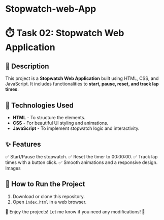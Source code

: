 
# Stopwatch-web-App

# ⏱️ Task 02: Stopwatch Web Application

## 📖 Description
This project is a **Stopwatch Web Application** built using HTML, CSS, and JavaScript. It includes functionalities to **start, pause, reset, and track lap times**.

## 🎨 Technologies Used
- **HTML** - To structure the elements.
- **CSS** - For beautiful UI styling and animations.
- **JavaScript** - To implement stopwatch logic and interactivity.

## ✨ Features
✅ Start/Pause the stopwatch.
✅ Reset the timer to 00:00:00.
✅ Track lap times with a button click.
✅ Smooth animations and a responsive design.
Images


## 🚀 How to Run the Project
1. Download or clone this repository.
2. Open `index.html` in a web browser.

📌 Enjoy the projects! Let me know if you need any modifications! 🚀
